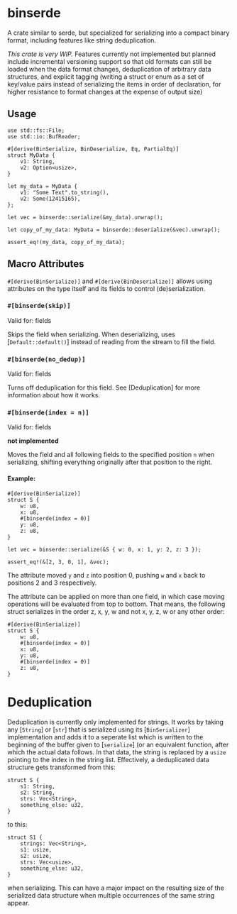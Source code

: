 # binserde

A crate similar to serde, but specialized for serializing into a compact
binary format, including features like string deduplication.

*This crate is very WIP.* Features currently not implemented but planned
include incremental versioning support so that old formats can still be
loaded when the data format changes, deduplication of arbitrary data
structures, and explicit tagging (writing a struct or enum as a set of
key/value pairs instead of serializing the items in order of declaration,
for higher resistance to format changes at the expense of output size)

## Usage

```
use std::fs::File;
use std::io::BufReader;

#[derive(BinSerialize, BinDeserialize, Eq, PartialEq)]
struct MyData {
    v1: String,
    v2: Option<usize>,
}

let my_data = MyData {
    v1: "Some Text".to_string(),
    v2: Some(12415165),
};

let vec = binserde::serialize(&my_data).unwrap();

let copy_of_my_data: MyData = binserde::deserialize(&vec).unwrap();

assert_eq!(my_data, copy_of_my_data);
```

## Macro Attributes

`#[derive(BinSerialize)]` and `#[derive(BinDeserialize)]` allows using
attributes on the type itself and its fields to control (de)serialization.

### `#[binserde(skip)]`

Valid for: fields

Skips the field when serializing. When deserializing, uses
[`Default::default()`] instead of reading from the stream to fill the field.

### `#[binserde(no_dedup)]`

Valid for: fields

Turns off deduplication for this field. See [Deduplication] for more
information about how it works.

### `#[binserde(index = n)]`

Valid for: fields

**not implemented**

Moves the field and all following fields to the specified position `n` when
serializing, shifting everything originally after that position to the
right.

#### Example:

```
#[derive(BinSerialize)]
struct S {
    w: u8,
    x: u8,
    #[binserde(index = 0)]
    y: u8,
    z: u8,
}

let vec = binserde::serialize(&S { w: 0, x: 1, y: 2, z: 3 });

assert_eq!(&[2, 3, 0, 1], &vec);
```

The attribute moved `y` and `z` into position 0, pushing `w` and `x` back to
positions 2 and 3 respectively.

The attribute can be applied on more than one field, in which case moving
operations will be evaluated from top to bottom. That means, the following
struct serializes in the order z, x, y, w and not x, y, z, w or any other
order:

```
#[derive(BinSerialize)]
struct S {
    w: u8,
    #[binserde(index = 0)]
    x: u8,
    y: u8,
    #[binserde(index = 0)]
    z: u8,
}
```

# Deduplication

Deduplication is currently only implemented for strings. It works by taking
any [`String`] or [`str`] that is serialized using its [`BinSerializer`]
implementation and adds it to a seperate list which is written to the
beginning of the buffer given to [`serialize`] (or an equivalent function,
after which the actual data follows. In that data, the string is replaced by
a `usize` pointing to the index in the string list. Effectively, a
deduplicated data structure gets transformed from this:

```
struct S {
    s1: String,
    s2: String,
    strs: Vec<String>,
    something_else: u32,
}
```

to this:

```
struct S1 {
    strings: Vec<String>,
    s1: usize,
    s2: usize,
    strs: Vec<usize>,
    something_else: u32,
}
```

when serializing. This can have a major impact on the resulting size of the
serialized data structure when multiple occurrences of the same string
appear.

